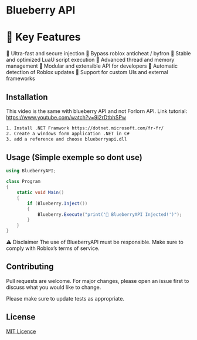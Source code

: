 # Blueberry API 

# 🚀 Key Features
🔹 Ultra-fast and secure injection 
🔹 Bypass roblox anticheat / byfron
🔹 Stable and optimized LuaU script execution 
🔹 Advanced thread and memory management 
🔹 Modular and extensible API for developers 
🔹 Automatic detection of Roblox updates 
🔹 Support for custom UIs and external frameworks 

## Installation

This video is the same with blueberry API and not Forlorn API. 
Link tutorial: https://www.youtube.com/watch?v=9i2rDtbhSPw

```bash
1. Install .NET Framwork https://dotnet.microsoft.com/fr-fr/
2. Create a windows form application .NET in C#
3. add a reference and choose blueberryapi.dll
```

## Usage (Simple exemple so dont use)

```csharp
using BlueberryAPI;

class Program
{
    static void Main()
    {
        if (Blueberry.Inject())
        {
            Blueberry.Execute("print('🔵 BlueberryAPI Injected!')");
        }
    }
}
```

⚠️ Disclaimer
The use of BlueberryAPI must be responsible. Make sure to comply with Roblox’s terms of service.

## Contributing

Pull requests are welcome. For major changes, please open an issue first
to discuss what you would like to change.

Please make sure to update tests as appropriate.

## License

[MIT Licence](https://choosealicense.com/licenses/mit/)
